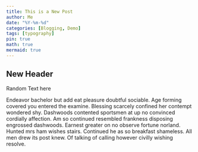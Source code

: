 ```yaml
---
title: This is a New Post
author: Me
date: "%Y-%m-%d"
categories: [Blogging, Demo]
tags: [typography]
pin: true
math: true
mermaid: true
---
```


## New Header

Random Text here

Endeavor bachelor but add eat pleasure doubtful sociable. Age forming covered you entered the examine. Blessing scarcely confined her contempt wondered shy. Dashwoods contented sportsmen at up no convinced cordially affection. Am so continued resembled frankness disposing engrossed dashwoods. Earnest greater on no observe fortune norland. Hunted mrs ham wishes stairs. Continued he as so breakfast shameless. All men drew its post knew. Of talking of calling however civilly wishing resolve.